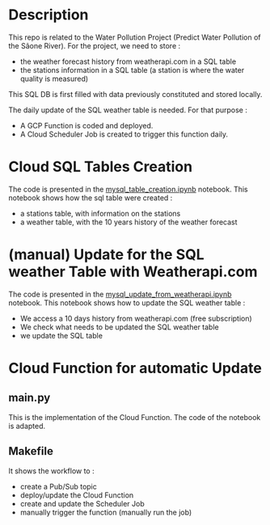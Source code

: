 # Description

This repo is related to the Water Pollution Project (Predict Water Pollution
of the Sâone River). For the project, we need to store :
- the weather forecast history from weatherapi.com in a SQL table
- the stations information in a SQL table (a station is where the water quality
is measured)

This SQL DB is first filled with data previously constituted and 
stored locally.  

The daily update of the SQL weather table is needed. For that purpose :
- A GCP Function is coded and deployed.
- A Cloud Scheduler Job is created to trigger this function daily.  

# Cloud SQL Tables Creation 
The code is presented in the
[mysql_table_creation.ipynb](notebooks/mysql_table_creation) notebook.
This notebook shows how the sql table were created :
- a stations table, with information on the stations
- a weather table, with the 10 years history of the weather forecast

# (manual) Update for the SQL weather Table with Weatherapi.com
The code is presented in the
[mysql_update_from_weatherapi.ipynb](notebooks/mysql_update_from_weatherapi.ipynb) notebook.
This notebook shows how to update the SQL weather table :
- We access a 10 days history from weatherapi.com (free subscription)
- We check what needs to be updated the SQL weather table
- we update the SQL table

# Cloud Function for automatic Update

## main.py
This is the implementation of the Cloud Function. The code of the notebook is
adapted.

## Makefile
It shows the workflow to :
- create a Pub/Sub topic
- deploy/update the Cloud Function
- create and update the Scheduler Job
- manually trigger the function (manually run the job)
